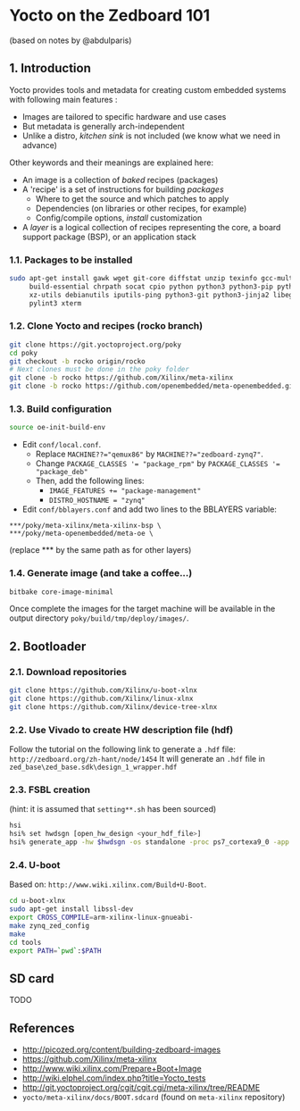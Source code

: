 # Yocto on the Zedboard 101
(based on notes by @abdulparis)

## 1. Introduction
Yocto provides tools and metadata for creating custom embedded systems with following main features :

- Images are tailored to specific hardware and use cases
- But metadata is generally arch-independent
- Unlike a distro, *kitchen sink* is not included (we know what we need in advance)

Other keywords and their meanings are explained here:

- An image is a collection of *baked* recipes (packages)
- A 'recipe' is a set of instructions for building *packages*
  - Where to get the source and which patches to apply
  - Dependencies (on libraries or other recipes, for example)
  - Config/compile options, *install* customization
- A *layer* is a logical collection of recipes representing the core, a board support package (BSP), or an application stack

### 1.1. Packages to be installed
```bash
sudo apt-get install gawk wget git-core diffstat unzip texinfo gcc-multilib \
     build-essential chrpath socat cpio python python3 python3-pip python3-pexpect \
     xz-utils debianutils iputils-ping python3-git python3-jinja2 libegl1-mesa libsdl1.2-dev \
     pylint3 xterm
```

### 1.2. Clone Yocto and recipes (rocko branch)
```bash
git clone https://git.yoctoproject.org/poky
cd poky
git checkout -b rocko origin/rocko
# Next clones must be done in the poky folder
git clone -b rocko https://github.com/Xilinx/meta-xilinx
git clone -b rocko https://github.com/openembedded/meta-openembedded.git
```

### 1.3. Build configuration
```bash
source oe-init-build-env
```
- Edit `conf/local.conf`.
     - Replace `MACHINE??="qemux86"` by `MACHINE??="zedboard-zynq7"`.
     - Change `PACKAGE_CLASSES '= "package_rpm"` by `PACKAGE_CLASSES '= "package_deb"`
     - Then, add the following lines:
          - `IMAGE_FEATURES += "package-management"`
          - `DISTRO_HOSTNAME = "zynq"`
- Edit `conf/bblayers.conf` and add two lines to the BBLAYERS variable:
```
***/poky/meta-xilinx/meta-xilinx-bsp \
***/poky/meta-openembedded/meta-oe \
```
(replace *** by the same path as for other layers)

### 1.4. Generate image (and take a coffee...)
```bash
bitbake core-image-minimal
```
Once complete the images for the target machine will be available in the output directory `poky/build/tmp/deploy/images/`.

## 2. Bootloader

### 2.1. Download repositories
```bash
git clone https://github.com/Xilinx/u-boot-xlnx
git clone https://github.com/Xilinx/linux-xlnx
git clone https://github.com/Xilinx/device-tree-xlnx
```

### 2.2. Use Vivado to create HW description file (hdf)
Follow the tutorial on the following link to generate a `.hdf` file:  `http://zedboard.org/zh-hant/node/1454`
It will generate an `.hdf` file in `zed_base\zed_base.sdk\design_1_wrapper.hdf`

### 2.3. FSBL creation
(hint: it is assumed that `setting**.sh` has been sourced)
```bash
hsi
hsi% set hwdsgn [open_hw_design <your_hdf_file>]
hsi% generate_app -hw $hwdsgn -os standalone -proc ps7_cortexa9_0 -app zynq_fsbl -compile -sw fsbl -dir <directory_for_new_app>
```

### 2.4. U-boot
Based on: `http://www.wiki.xilinx.com/Build+U-Boot`.
```bash
cd u-boot-xlnx
sudo apt-get install libssl-dev
export CROSS_COMPILE=arm-xilinx-linux-gnueabi-
make zynq_zed_config
make
cd tools
export PATH=`pwd`:$PATH
```

## SD card

TODO

## References

- http://picozed.org/content/building-zedboard-images
- https://github.com/Xilinx/meta-xilinx
- http://www.wiki.xilinx.com/Prepare+Boot+Image
- http://wiki.elphel.com/index.php?title=Yocto_tests
- http://git.yoctoproject.org/cgit/cgit.cgi/meta-xilinx/tree/README
- `yocto/meta-xilinx/docs/BOOT.sdcard` (found on `meta-xilinx` repository)
